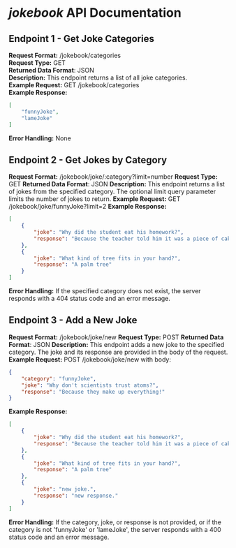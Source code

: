 # *jokebook* API Documentation
## Endpoint 1 - Get Joke Categories
**Request Format:**
/jokebook/categories  
**Request Type:**
GET  
**Returned Data Format**:
JSON  
**Description:**
This endpoint returns a list of all joke categories.  
**Example Request:**
GET /jokebook/categories  
**Example Response:**
```json
[
    "funnyJoke",
    "lameJoke"
]
```
**Error Handling:**
None

## Endpoint 2 - Get Jokes by Category
**Request Format:**
/jokebook/joke/:category?limit=number
**Request Type:**
GET
**Returned Data Format**:
JSON 
**Description:**
This endpoint returns a list of jokes from the specified category. The optional limit query parameter limits the number of jokes to return.
**Example Request:**
GET /jokebook/joke/funnyJoke?limit=2
**Example Response:**
```json
[
    {
        "joke": "Why did the student eat his homework?",
        "response": "Because the teacher told him it was a piece of cake!"
    },
    {
        "joke": "What kind of tree fits in your hand?",
        "response": "A palm tree"
    }
]
```
**Error Handling:**
If the specified category does not exist, the server responds with a 404 status code and an error message.

## Endpoint 3 - Add a New Joke
**Request Format:**
/jokebook/joke/new
**Request Type:**
POST
**Returned Data Format**:
JSON 
**Description:**
This endpoint adds a new joke to the specified category. The joke and its response are provided in the body of the request. 
**Example Request:**
POST /jokebook/joke/new with body:
```json
{
    "category": "funnyJoke",
    "joke": "Why don't scientists trust atoms?",
    "response": "Because they make up everything!"
}
```
**Example Response:**
```json
[
    {
        "joke": "Why did the student eat his homework?",
        "response": "Because the teacher told him it was a piece of cake!"
    },
    {
        "joke": "What kind of tree fits in your hand?",
        "response": "A palm tree"
    },
    {
        "joke": "new joke.",
        "response": "new response."
    }
]
```
**Error Handling:**
If the category, joke, or response is not provided, or if the category is not 'funnyJoke' or 'lameJoke', the server responds with a 400 status code and an error message.